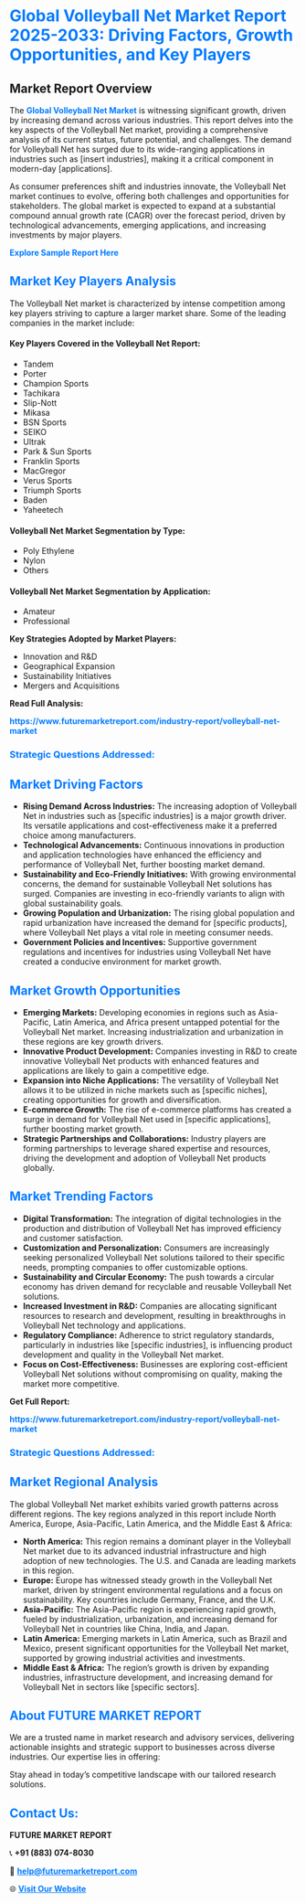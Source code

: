 <h1 style="color: #007BFF;">Global Volleyball Net Market Report 2025-2033: Driving Factors, Growth Opportunities, and Key Players</h1>

<section id="overview">
<h2>Market Report Overview</h2>
<p>The <a href="https://www.futuremarketreport.com/industry-report/volleyball-net-market" style="color: #007BFF; text-decoration: none;"><strong>Global Volleyball Net Market</strong></a> is witnessing significant growth, driven by increasing demand across various industries. This report delves into the key aspects of the Volleyball Net market, providing a comprehensive analysis of its current status, future potential, and challenges. The demand for Volleyball Net has surged due to its wide-ranging applications in industries such as [insert industries], making it a critical component in modern-day [applications].</p>
<p>As consumer preferences shift and industries innovate, the Volleyball Net market continues to evolve, offering both challenges and opportunities for stakeholders. The global market is expected to expand at a substantial compound annual growth rate (CAGR) over the forecast period, driven by technological advancements, emerging applications, and increasing investments by major players.</p>
</section>

<section id="overview">
<p><a href="https://www.futuremarketreport.com/request-sample/reportId=102187" style="color: #007BFF; text-decoration: none;"><strong>Explore Sample Report Here</strong></a></p>
</section>

<section id="key-players">
<h2 style="color: #007BFF;">Market Key Players Analysis</h2>
<p>The Volleyball Net market is characterized by intense competition among key players striving to capture a larger market share. Some of the leading companies in the market include:</p>
<h4>Key Players Covered in the Volleyball Net Report:</h4>
<ul><li>Tandem</li><li>Porter</li><li>Champion Sports</li><li>Tachikara</li><li>Slip-Nott</li><li>Mikasa</li><li>BSN Sports</li><li>SEIKO</li><li>Ultrak</li><li>Park &amp; Sun Sports</li><li>Franklin Sports</li><li>MacGregor</li><li>Verus Sports</li><li>Triumph Sports</li><li>Baden</li><li>Yaheetech</li></ul>
<h4>Volleyball Net Market Segmentation by Type:</h4>
<ul><li>Poly Ethylene</li><li>Nylon</li><li>Others</li></ul>

<h4>Volleyball Net Market Segmentation by Application:</h4>
<ul><li>Amateur</li><li>Professional</li></ul>
<p><strong>Key Strategies Adopted by Market Players:</strong></p>
<ul>
<li>Innovation and R&D</li>
<li>Geographical Expansion</li>
<li>Sustainability Initiatives</li>
<li>Mergers and Acquisitions</li>
</ul>
</section>

<section>
<p><strong>Read Full Analysis: </strong></p><a href="https://www.futuremarketreport.com/industry-report/volleyball-net-market" style="color: #007BFF; text-decoration: none;"><strong>https://www.futuremarketreport.com/industry-report/volleyball-net-market</strong></a>
<h3 style="color: #007BFF;">Strategic Questions Addressed:</h3>
</section>

<section id="driving-factors">
<h2 style="color: #007BFF;">Market Driving Factors</h2>
<ul>
<li><strong>Rising Demand Across Industries:</strong> The increasing adoption of Volleyball Net in industries such as [specific industries] is a major growth driver. Its versatile applications and cost-effectiveness make it a preferred choice among manufacturers.</li>
<li><strong>Technological Advancements:</strong> Continuous innovations in production and application technologies have enhanced the efficiency and performance of Volleyball Net, further boosting market demand.</li>
<li><strong>Sustainability and Eco-Friendly Initiatives:</strong> With growing environmental concerns, the demand for sustainable Volleyball Net solutions has surged. Companies are investing in eco-friendly variants to align with global sustainability goals.</li>
<li><strong>Growing Population and Urbanization:</strong> The rising global population and rapid urbanization have increased the demand for [specific products], where Volleyball Net plays a vital role in meeting consumer needs.</li>
<li><strong>Government Policies and Incentives:</strong> Supportive government regulations and incentives for industries using Volleyball Net have created a conducive environment for market growth.</li>
</ul>
</section>

<section id="growth-opportunities">
<h2 style="color: #007BFF;">Market Growth Opportunities</h2>
<ul>
<li><strong>Emerging Markets:</strong> Developing economies in regions such as Asia-Pacific, Latin America, and Africa present untapped potential for the Volleyball Net market. Increasing industrialization and urbanization in these regions are key growth drivers.</li>
<li><strong>Innovative Product Development:</strong> Companies investing in R&D to create innovative Volleyball Net products with enhanced features and applications are likely to gain a competitive edge.</li>
<li><strong>Expansion into Niche Applications:</strong> The versatility of Volleyball Net allows it to be utilized in niche markets such as [specific niches], creating opportunities for growth and diversification.</li>
<li><strong>E-commerce Growth:</strong> The rise of e-commerce platforms has created a surge in demand for Volleyball Net used in [specific applications], further boosting market growth.</li>
<li><strong>Strategic Partnerships and Collaborations:</strong> Industry players are forming partnerships to leverage shared expertise and resources, driving the development and adoption of Volleyball Net products globally.</li>
</ul>
</section>

<section id="trending-factors">
<h2 style="color: #007BFF;">Market Trending Factors</h2>
<ul>
<li><strong>Digital Transformation:</strong> The integration of digital technologies in the production and distribution of Volleyball Net has improved efficiency and customer satisfaction.</li>
<li><strong>Customization and Personalization:</strong> Consumers are increasingly seeking personalized Volleyball Net solutions tailored to their specific needs, prompting companies to offer customizable options.</li>
<li><strong>Sustainability and Circular Economy:</strong> The push towards a circular economy has driven demand for recyclable and reusable Volleyball Net solutions.</li>
<li><strong>Increased Investment in R&D:</strong> Companies are allocating significant resources to research and development, resulting in breakthroughs in Volleyball Net technology and applications.</li>
<li><strong>Regulatory Compliance:</strong> Adherence to strict regulatory standards, particularly in industries like [specific industries], is influencing product development and quality in the Volleyball Net market.</li>
<li><strong>Focus on Cost-Effectiveness:</strong> Businesses are exploring cost-efficient Volleyball Net solutions without compromising on quality, making the market more competitive.</li>
</ul>
</section>

<section>
<p><strong>Get Full Report: </strong></p><a href="https://www.futuremarketreport.com/industry-report/volleyball-net-market" style="color: #007BFF; text-decoration: none;"><strong>https://www.futuremarketreport.com/industry-report/volleyball-net-market</strong></a>
<h3 style="color: #007BFF;">Strategic Questions Addressed:</h3>
</section>


<section id="regional-analysis">
<h2 style="color: #007BFF;">Market Regional Analysis</h2>
<p>The global Volleyball Net market exhibits varied growth patterns across different regions. The key regions analyzed in this report include North America, Europe, Asia-Pacific, Latin America, and the Middle East & Africa:</p>
<ul>
<li><strong>North America:</strong> This region remains a dominant player in the Volleyball Net market due to its advanced industrial infrastructure and high adoption of new technologies. The U.S. and Canada are leading markets in this region.</li>
<li><strong>Europe:</strong> Europe has witnessed steady growth in the Volleyball Net market, driven by stringent environmental regulations and a focus on sustainability. Key countries include Germany, France, and the U.K.</li>
<li><strong>Asia-Pacific:</strong> The Asia-Pacific region is experiencing rapid growth, fueled by industrialization, urbanization, and increasing demand for Volleyball Net in countries like China, India, and Japan.</li>
<li><strong>Latin America:</strong> Emerging markets in Latin America, such as Brazil and Mexico, present significant opportunities for the Volleyball Net market, supported by growing industrial activities and investments.</li>
<li><strong>Middle East & Africa:</strong> The region’s growth is driven by expanding industries, infrastructure development, and increasing demand for Volleyball Net in sectors like [specific sectors].</li>
</ul>
</section>

<footer>
<h2 style="color: #007BFF;">About FUTURE MARKET REPORT</h2>
<p>We are a trusted name in market research and advisory services, delivering actionable insights and strategic support to businesses across diverse industries. Our expertise lies in offering:</p>

<p>Stay ahead in today’s competitive landscape with our tailored research solutions.</p>

<h2 style="color: #007BFF;">Contact Us:</h2>
<p><strong>FUTURE MARKET REPORT</strong></p>
<p>📞 <strong>+91 (883) 074-8030</strong></p>
<p>📧 <strong><a href="mailto:help@futuremarketreport.com" style="color: #007BFF;">help@futuremarketreport.com</a></strong></p>
<p>🌐 <strong><a href="https://www.futuremarketreport.com/" style="color: #007BFF;">Visit Our Website</a></strong></p>
</footer>